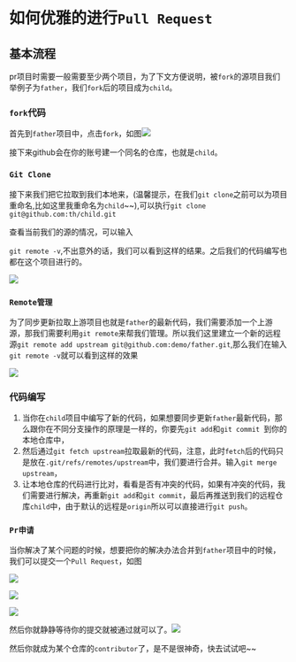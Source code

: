 # 如何优雅的进行`Pull Request`

## 基本流程

pr项目时需要一般需要至少两个项目，为了下文方便说明，被`fork`的源项目我们举例子为`father`，我们`fork`后的项目成为`child`。

### `fork`代码

首先到`father`项目中，点击`fork`，如图![](https://cdn.jsdelivr.net/gh/coder-th/static/202110111136458.png)

接下来github会在你的账号建一个同名的仓库，也就是`child`。

### `Git Clone`

接下来我们把它拉取到我们本地来，(温馨提示，在我们`git clone`之前可以为项目重命名,比如这里我重命名为`child`~~),可以执行`git clone git@github.com:th/child.git`

查看当前我们的源的情况，可以输入

`git remote -v`,不出意外的话，我们可以看到这样的结果。之后我们的代码编写也都在这个项目进行的。

![](https://cdn.jsdelivr.net/gh/coder-th/static/202110111251313.png)

### `Remote管理`

为了同步更新拉取上游项目也就是`father`的最新代码，我们需要添加一个上游源，那我们需要利用`git remote`来帮我们管理。所以我们这里建立一个新的远程源`git remote add upstream git@github.com:demo/father.git`,那么我们在输入`git remote -v`就可以看到这样的效果

![](https://cdn.jsdelivr.net/gh/coder-th/static/202110111204441.png)

### 代码编写

1. 当你在`child`项目中编写了新的代码，如果想要同步更新`father`最新代码，那么跟你在不同分支操作的原理是一样的，你要先`git add`和`git commit `到你的本地仓库中，
2. 然后通过`git fetch upstream`拉取最新的代码，注意，此时`fetch`后的代码只是放在`.git/refs/remotes/upstream`中，我们要进行合并。输入`git merge upstream`，
3. 让本地仓库的代码进行比对，看看是否有冲突的代码，如果有冲突的代码，我们需要进行解决，再重新`git add`和`git commit`，最后再推送到我们的远程仓库`child`中，由于默认的远程是`origin`所以可以直接进行`git push`。

### `Pr申请`

当你解决了某个问题的时候，想要把你的解决办法合并到`father`项目中的时候，我们可以提交一个`Pull Request`，如图

![](https://cdn.jsdelivr.net/gh/coder-th/static/202110111228303.png)

![](https://cdn.jsdelivr.net/gh/coder-th/static/202110111231841.png)

![](https://cdn.jsdelivr.net/gh/coder-th/static/202110111232740.png)

然后你就静静等待你的提交就被通过就可以了。![](https://cdn.jsdelivr.net/gh/coder-th/static/202110111251538.png)

然后你就成为某个仓库的`contributor`了，是不是很神奇，快去试试吧~~